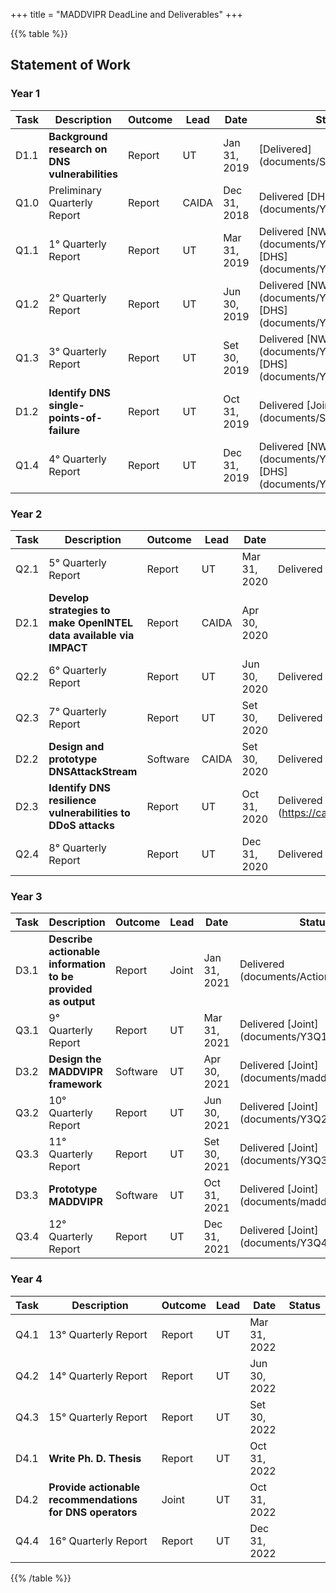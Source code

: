 +++
title = "MADDVIPR DeadLine and Deliverables"
+++

{{% table %}}
## Statement of Work
### Year 1

| Task | Description | Outcome | Lead | Date | Status |
|------|------------------------------------------------------------|---------|--------|----------------|-----------|
|D1.1| **Background research on DNS vulnerabilities** | Report | UT | Jan 31, 2019 | [Delivered] (documents/SToA.pdf) |    |
|Q1.0| Preliminary Quarterly Report  | Report  | CAIDA | Dec 31, 2018 | Delivered [DHS] (documents/Y1Q0_CAIDA.pdf) |
|Q1.1| 1° Quarterly Report  | Report | UT | Mar 31, 2019  | Delivered [NWO] (documents/Y1Q1_NWO.pdf) [DHS] (documents/Y1Q1_CAIDA.pdf) |
|Q1.2| 2° Quarterly Report  | Report | UT | Jun 30, 2019  | Delivered [NWO] (documents/Y1Q2_NWO.pdf) [DHS] (documents/Y1Q2_CAIDA.pdf)|
|Q1.3| 3° Quarterly Report  | Report | UT | Set 30, 2019  | Delivered [NWO] (documents/Y1Q3_NWO.pdf) [DHS] (documents/Y1Q3_CAIDA.pdf)|
|D1.2| **Identify DNS single-points-of-failure** | Report | UT | Oct 31, 2019  | Delivered [Joint] (documents/SPoF.pdf)|
|Q1.4| 4° Quarterly Report  | Report | UT | Dec 31, 2019  | Delivered [NWO] (documents/Y1Q4_NWO.pdf) [DHS] (documents/Y1Q4_CAIDA.pdf)|


### Year 2

| Task | Description | Outcome | Lead | Date | Status |
|------|------------------------------------------------------------|---------|--------|----------------|-----------|
|Q2.1| 5° Quarterly Report  | Report | UT | Mar 31, 2020  | Delivered [Joint] (documents/Y2Q1_NWO.pdf)|
|D2.1| **Develop strategies to make OpenINTEL data available via IMPACT** | Report | CAIDA | Apr 30, 2020  ||
|Q2.2| 6° Quarterly Report  | Report | UT | Jun 30, 2020  | Delivered [Joint] (documents/Y2Q2_NWO.pdf) |
|Q2.3| 7° Quarterly Report  | Report | UT | Set 30, 2020  | Delivered [Joint] (documents/Y2Q3_NWO.pdf) |
|D2.2| **Design and prototype DNSAttackStream** | Software | CAIDA | Set 30, 2020  | Delivered [Joint] (documents/DNSAttackStream.pdf) |
|D2.3| **Identify DNS resilience vulnerabilities to DDoS attacks** | Report | UT | Oct 31, 2020  | Delivered [Joint] (https://catalog.caida.org/details/paper/2021_characterization_anycast_adoption_dns) |
|Q2.4| 8° Quarterly Report  | Report | UT | Dec 31, 2020  | Delivered [Joint] (documents/Y2Q4_NWO.pdf) |


### Year 3

| Task | Description | Outcome | Lead | Date | Status |
|------|------------------------------------------------------------|---------|--------|----------------|-----------|
|D3.1| **Describe actionable information to be provided as output**  | Report | Joint | Jan 31, 2021  |  Delivered (documents/ActionableInfo.pdf) |
|Q3.1| 9° Quarterly Report  | Report | UT | Mar 31, 2021  | Delivered [Joint] (documents/Y3Q1_NWO.pdf) |
|D3.2| **Design the MADDVIPR framework** | Software | UT | Apr 30, 2021 | Delivered [Joint] (documents/maddvipr.pdf)|
|Q3.2| 10° Quarterly Report  | Report | UT | Jun 30, 2021  | Delivered [Joint] (documents/Y3Q2_NWO.pdf) |
|Q3.3| 11° Quarterly Report  | Report | UT | Set 30, 2021  | Delivered [Joint] (documents/Y3Q3_NWO.pdf) |
|D3.3| **Prototype MADDVIPR**    | Software | UT | Oct 31, 2021 | Delivered [Joint] (documents/maddvipr.pdf) |
|Q3.4| 12° Quarterly Report  | Report | UT | Dec 31, 2021  | Delivered [Joint] (documents/Y3Q4_NWO.pdf) |

### Year 4

| Task | Description | Outcome | Lead | Date | Status |
|------|------------------------------------------------------------|---------|--------|----------------|-----------|
|Q4.1| 13° Quarterly Report  | Report | UT | Mar 31, 2022  | |
|Q4.2| 14° Quarterly Report  | Report | UT | Jun 30, 2022  | |
|Q4.3| 15° Quarterly Report  | Report | UT | Set 30, 2022  | |
|D4.1| **Write Ph. D. Thesis**   | Report | UT | Oct 31, 2022  | |
|D4.2| **Provide actionable recommendations for DNS operators** | Joint  | UT | Oct 31, 2022  | |
|Q4.4| 16° Quarterly Report  | Report | UT | Dec 31, 2022  | |
{{% /table %}}
